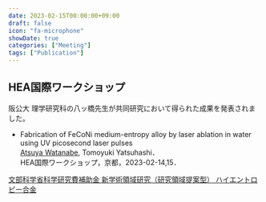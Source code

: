 ```yaml
---
date: 2023-02-15T00:00:00+09:00
draft: false
icon: "fa-microphone"
showDate: true
categories: ["Meeting"]
tags: ["Publication"]
---
```


## HEA国際ワークショップ
阪公大 理学研究科の八ッ橋先生が共同研究において得られた成果を発表されました。

* Fabrication of FeCoNi medium-entropy alloy by laser ablation in water using UV picosecond laser pulses  
<u>Atsuya Watanabe</u>, Tomoyuki Yatsuhashi．  
HEA国際ワークショップ，京都，2023-02-14,15．

[文部科学省科学研究費補助金 新学術領域研究（研究領域提案型） ハイエントロピー合金](https://highentropy.mtl.kyoto-u.ac.jp/)